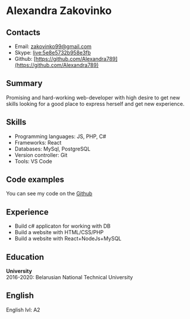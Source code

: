 # Alexandra Zakovinko

## Contacts

* Email:  [zakovinko99@gmail.com](zakovinko99@gmail.com)
* Skype:  [live:5e8e5732b958e3fb](https://join.skype.com/invite/o5djQWoJjdT5)
* Github: [https://github.com/Alexandra789](https://github.com/Alexandra789)

## Summary
Promising and hard-working web-developer with high desire to get new skills looking for a good place to express herself and get new experience.

## Skills

* Programming languages: JS, PHP, C#
* Frameworks: React
* Databases: MySql, PostgreSQL
* Version controller: Git
* Tools: VS Code

## Code examples
You can see my code on the [Github](https://github.com/alexandrazakovinko)

## Experience

* Build c# applicaton for working with DB
* Build a website with HTML/СSS/PHP
* Build a website with React+NodeJs+MySQL

## Education 

**University**  
2016-2020: Belarusian National Technical University

## English
English lvl: A2
